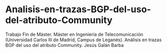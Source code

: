 # Analisis-en-trazas-BGP-del-uso-del-atributo-Community
Trabajo Fin de Máster. Máster en Ingeniería de Telecomunicación (Universidad Carlos III de Madrid, Campus de Leganés). Análisis en trazas BGP del uso del atributo Community. Jesús Galán Barba
